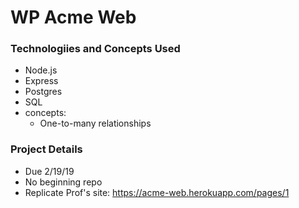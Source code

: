 # WP Acme Web 

### Technologiies and Concepts Used
- Node.js
- Express
- Postgres
- SQL
- concepts:
  - One-to-many relationships

### Project Details
- Due 2/19/19
- No beginning repo
- Replicate Prof's site: https://acme-web.herokuapp.com/pages/1